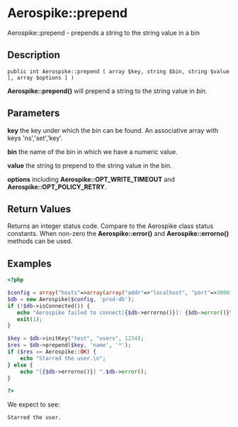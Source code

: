
# Aerospike::prepend

Aerospike::prepend - prepends a string to the string value in a bin

## Description

```
public int Aerospike::prepend ( array $key, string $bin, string $value [, array $options ] )
```

**Aerospike::prepend()** will prepend a string to the string value in *bin*.

## Parameters

**key** the key under which the bin can be found. An associative array with keys 'ns','set','key'.

**bin** the name of the bin in which we have a numeric value.

**value** the string to prepend to the string value in the bin.

**options** including **Aerospike::OPT_WRITE_TIMEOUT** and **Aerospike::OPT_POLICY_RETRY**.

## Return Values

Returns an integer status code.  Compare to the Aerospike class status
constants.  When non-zero the **Aerospike::error()** and
**Aerospike::errorno()** methods can be used.

## Examples

```php
<?php

$config = array("hosts"=>array(array("addr"=>"localhost", "port"=>3000));
$db = new Aerospike($config, 'prod-db');
if (!$db->isConnected()) {
   echo "Aerospike failed to connect[{$db->errorno()}]: {$db->error()}\n";
   exit(1);
}

$key = $db->initKey("test", "users", 1234);
$res = $db->prepend($key, 'name', '*');
if ($res == Aerospike::OK) {
    echo "Starred the user.\n";
} else {
    echo "[{$db->errorno()}] ".$db->error();
}

?>
```

We expect to see:

```
Starred the user.
```

